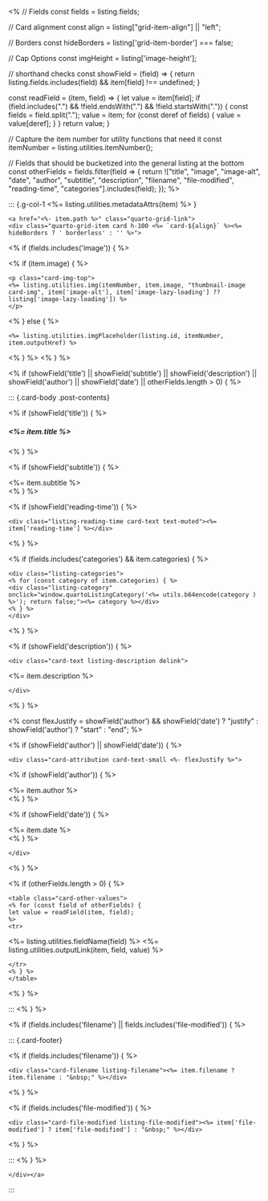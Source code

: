 <%
// Fields
const fields = listing.fields;

// Card alignment
const align = listing["grid-item-align"] || "left";

// Borders
const hideBorders = listing['grid-item-border'] === false;

// Cap Options
const imgHeight = listing['image-height'];

// shorthand checks
const showField = (field) => {
return listing.fields.includes(field) && item[field] !== undefined;
}

const readField = (item, field) => {
let value = item[field];
if (field.includes(".") && !field.endsWith(".") && !field.startsWith(".")) {
const fields = field.split(".");
value = item;
for (const deref of fields) {
value = value[deref];
}
}
return value;
}

// Capture the item number for utility functions that need it
const itemNumber = listing.utilities.itemNumber();

// Fields that should be bucketized into the general listing at the bottom
const otherFields = fields.filter(field => {
return !["title", "image", "image-alt", "date", "author", "subtitle", "description", "filename", "file-modified", "reading-time", "categories"].includes(field);
});
%>

::: {.g-col-1 <%= listing.utilities.metadataAttrs(item) %> }

```{=html}
<a href="<%- item.path %>" class="quarto-grid-link">
<div class="quarto-grid-item card h-100 <%= `card-${align}` %><%= hideBorders ? ' borderless' : '' %>">
```

<% if (fields.includes('image')) { %>

<% if (item.image) { %>

```{=html}
<p class="card-img-top">
<%= listing.utilities.img(itemNumber, item.image, "thumbnail-image card-img", item['image-alt'], item['image-lazy-loading'] ?? listing['image-lazy-loading']) %>
</p>
```

<% } else { %>

```{=html}
<%= listing.utilities.imgPlaceholder(listing.id, itemNumber, item.outputHref) %>
```

<% } %>
<% } %>

<% if (showField('title') || showField('subtitle') || showField('description') || showField('author') || showField('date') || otherFields.length > 0) { %>

::: {.card-body .post-contents}

<% if (showField('title')) { %>
<h5 class="no-anchor card-title listing-title"><%= item.title %></h5>
<% } %>

<% if (showField('subtitle')) { %>
<div class="card-subtitle listing-subtitle"><%= item.subtitle %></div>
<% } %>

<% if (showField('reading-time')) { %>

```{=html}
<div class="listing-reading-time card-text text-muted"><%= item['reading-time'] %></div>
```

<% } %>

<% if (fields.includes('categories') && item.categories) { %>

```{=html}
<div class="listing-categories">
<% for (const category of item.categories) { %>
<div class="listing-category" onclick="window.quartoListingCategory('<%= utils.b64encode(category ) %>'); return false;"><%= category %></div>
<% } %>
</div>
```

<% } %>

<% if (showField('description')) { %>

```{=html}
<div class="card-text listing-description delink">
```

<%= item.description %>

```{=html}
</div>
```

<% } %>

<%
const flexJustify = showField('author') && showField('date') ? "justify" : showField('author') ? "start" : "end";
%>

<% if (showField('author') || showField('date')) { %>

```{=html}
<div class="card-attribution card-text-small <%- flexJustify %>">
```

<% if (showField('author')) { %>
<div class="listing-author"><%= item.author %></div>
<% } %>

<% if (showField('date')) { %>
<div class="listing-date"><%= item.date %></div>
<% } %>

```{=html}
</div>
```

<% } %>

<% if (otherFields.length > 0) { %>

```{=html}
<table class="card-other-values">
<% for (const field of otherFields) {
let value = readField(item, field);
%>
<tr>
```

<td><%= listing.utilities.fieldName(field) %></td>
<td class="<%- field %>"><%= listing.utilities.outputLink(item, field, value) %></td>

```{=html}
</tr>
<% } %>
</table>
```

<% } %>

:::
<% } %>

<% if (fields.includes('filename') || fields.includes('file-modified')) { %>

::: {.card-footer}

<% if (fields.includes('filename')) { %>

```{=html}
<div class="card-filename listing-filename"><%= item.filename ? item.filename : "&nbsp;" %></div>
```

<% } %>

<% if (fields.includes('file-modified')) { %>

```{=html}
<div class="card-file-modified listing-file-modified"><%= item['file-modified'] ? item['file-modified'] : "&nbsp;" %></div>
```

<% } %>

:::
<% } %>

```{=html}
</div></a>
```

:::
